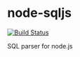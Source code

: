 node-sqljs
==========

[![Build Status](https://secure.travis-ci.org/langpavel/node-sqljs.png)](http://travis-ci.org/langpavel/node-sqljs)

SQL parser for node.js
